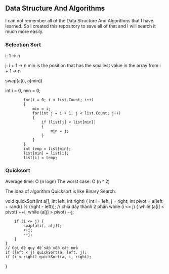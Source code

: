 ## Data Structure And Algorithms 

I can not remember all of the Data Structure And Algorithms that I have learned. So I created this repository to save all of that and I will search it much more easily. 


### Selection Sort

i: 1 -> n

j: i + 1 -> n 
min is the position that has the smallest value in the array from i + 1 -> n

swap(a[i), a[min])

int i = 0, min = 0;

            for(i = 0; i < list.Count; i++)
            {
                min = i;
                for(int j = i + 1; j < list.Count; j++)
                {
                    if (list[j] < list[min])
                    {
                        min = j;
                    }
                }
            }
            int temp = list[min];
            list[min] = list[i];
            list[i] = temp;


### Quicksort
Average time: O (n logn)
The worst case: O (n ^ 2)

The idea of algorithm Quicksort is like Binary Search. 

  void quickSort(int a[], int left, int right) {
	int i = left, j = right;
	int pivot = a[left + rand() % (right - left)];
	// chia dãy thành 2 phần
	while (i <= j) {
		while (a[i] < pivot) ++i;
		while (a[j] > pivot) --j;

		if (i <= j) {
			swap(a[i], a[j]);
			++i;
			--j;
		}
	}
	// Gọi đệ quy để sắp xếp các nửa
	if (left < j) quickSort(a, left, j);
	if (i < right) quickSort(a, i, right);
}

